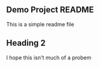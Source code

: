 ## Demo Project README

This is a simple readme file

## Heading 2

I hope this isn't much of a probem